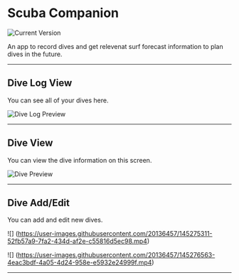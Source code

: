 Scuba Companion
============
![Current Version](https://img.shields.io/badge/version-1.0.0-green.svg)

An app to record dives and get relevenat surf forecast information to plan dives in the future.

---
## Dive Log View

You can see all of your dives here.

![Dive Log Preview](https://user-images.githubusercontent.com/20136457/145272930-ae2e7ec9-4e6f-43b1-948d-bd717f7044b7.png)

---
## Dive View

You can view the dive information on this screen.

![Dive Preview](https://user-images.githubusercontent.com/20136457/145273274-a4679d55-fbfe-4016-9f5b-120ba39e69d2.png)

---
## Dive Add/Edit

You can add and edit new dives.

![] (https://user-images.githubusercontent.com/20136457/145275311-52fb57a9-7fa2-434d-af2e-c55816d5ec98.mp4)

![] (https://user-images.githubusercontent.com/20136457/145276563-4eac3bdf-4a05-4d24-958e-e5932e24999f.mp4)

---
